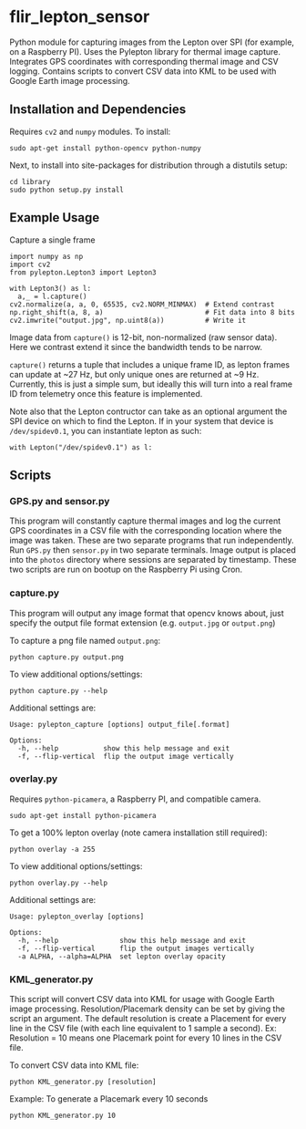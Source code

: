 # flir_lepton_sensor

Python module for capturing images from the Lepton over SPI (for example, on a Raspberry PI). Uses the Pylepton library for thermal image capture. Integrates GPS coordinates with corresponding thermal image and CSV logging. Contains scripts to convert CSV data into KML to be used with Google Earth image processing.

## Installation and Dependencies
Requires `cv2` and `numpy` modules. To install:
```
sudo apt-get install python-opencv python-numpy
```

Next, to install into site-packages for distribution through a distutils setup:
```
cd library
sudo python setup.py install
```

## Example Usage

Capture a single frame

```
import numpy as np
import cv2
from pylepton.Lepton3 import Lepton3

with Lepton3() as l:
  a,_ = l.capture()
cv2.normalize(a, a, 0, 65535, cv2.NORM_MINMAX)  # Extend contrast
np.right_shift(a, 8, a)                         # Fit data into 8 bits
cv2.imwrite("output.jpg", np.uint8(a))          # Write it
```

Image data from `capture()` is 12-bit, non-normalized (raw sensor data). Here we contrast extend it since the bandwidth tends to be narrow.

`capture()` returns a tuple that includes a unique frame ID, as lepton frames can update at ~27 Hz, but only unique ones are returned at ~9 Hz. Currently, this is just a simple sum, but ideally this will turn into a real frame ID from telemetry once this feature is implemented.

Note also that the Lepton contructor can take as an optional argument the SPI device on which to find the Lepton. If in your system that device is `/dev/spidev0.1`, you can instantiate lepton as such:

```
with Lepton("/dev/spidev0.1") as l:
```

## Scripts

### GPS.py and sensor.py

This program will constantly capture thermal images and log the current GPS coordinates in a CSV file with the corresponding location where the image was taken. These are two separate programs that run independently. Run `GPS.py` then `sensor.py` in two separate terminals. Image output is placed into the `photos` directory where sessions are separated by timestamp. These two scripts are run on bootup on the Raspberry Pi using Cron.

### capture.py

This program will output any image format that opencv knows about, just specify the output file format extension (e.g. `output.jpg` or `output.png`)

To capture a png file named `output.png`:
```
python capture.py output.png
```

To view additional options/settings:
```
python capture.py --help
```

Additional settings are:
```
Usage: pylepton_capture [options] output_file[.format]

Options:
  -h, --help           show this help message and exit
  -f, --flip-vertical  flip the output image vertically
```

### overlay.py

Requires `python-picamera`, a Raspberry PI, and compatible camera.
```
sudo apt-get install python-picamera
```

To get a 100% lepton overlay (note camera installation still required):
```
python overlay -a 255
```

To view additional options/settings:
```
python overlay.py --help
```

Additional settings are:
```
Usage: pylepton_overlay [options]

Options:
  -h, --help               show this help message and exit
  -f, --flip-vertical      flip the output images vertically
  -a ALPHA, --alpha=ALPHA  set lepton overlay opacity
```

### KML_generator.py

This script will convert CSV data into KML for usage with Google Earth image processing. Resolution/Placemark density can be set by giving the script an argument. The default resolution is create a Placement for every line in the CSV file (with each line equivalent to 1 sample a second). Ex: Resolution = 10 means one Placemark point for every 10 lines in the CSV file.

To convert CSV data into KML file:
```
python KML_generator.py [resolution]
```

Example: To generate a Placemark every 10 seconds
```
python KML_generator.py 10
```
